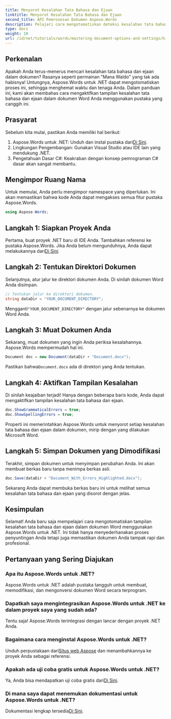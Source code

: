 ```yaml
---
title: Menyorot Kesalahan Tata Bahasa dan Ejaan
linktitle: Menyorot Kesalahan Tata Bahasa dan Ejaan
second_title: API Pemrosesan Dokumen Aspose.Words
description: Pelajari cara mengotomatiskan deteksi kesalahan tata bahasa dan ejaan dalam dokumen Word menggunakan Aspose.Words untuk .NET. Panduan langkah demi langkah ini.
type: docs
weight: 10
url: /id/net/tutorials/words/mastering-document-options-and-settings/highlight-grammatical-and-spelling-errors/
---
```

## Perkenalan

Apakah Anda terus-menerus mencari kesalahan tata bahasa dan ejaan dalam dokumen? Rasanya seperti permainan "Mana Waldo" yang tak ada habisnya! Untungnya, Aspose.Words untuk .NET dapat mengotomatiskan proses ini, sehingga menghemat waktu dan tenaga Anda. Dalam panduan ini, kami akan membahas cara mengaktifkan tampilan kesalahan tata bahasa dan ejaan dalam dokumen Word Anda menggunakan pustaka yang canggih ini.

## Prasyarat

Sebelum kita mulai, pastikan Anda memiliki hal berikut:

1.  Aspose.Words untuk .NET: Unduh dan instal pustaka dari[Di Sini](https://releases.aspose.com/words/net/).
2. Lingkungan Pengembangan: Gunakan Visual Studio atau IDE lain yang mendukung .NET.
3. Pengetahuan Dasar C#: Keakraban dengan konsep pemrograman C# dasar akan sangat membantu.

## Mengimpor Ruang Nama

Untuk memulai, Anda perlu mengimpor namespace yang diperlukan. Ini akan memastikan bahwa kode Anda dapat mengakses semua fitur pustaka Aspose.Words.

```csharp
using Aspose.Words;
```

## Langkah 1: Siapkan Proyek Anda

 Pertama, buat proyek .NET baru di IDE Anda. Tambahkan referensi ke pustaka Aspose.Words. Jika Anda belum mengunduhnya, Anda dapat melakukannya dari[Di Sini](https://releases.aspose.com/words/net/).

## Langkah 2: Tentukan Direktori Dokumen

Selanjutnya, atur jalur ke direktori dokumen Anda. Di sinilah dokumen Word Anda disimpan.

```csharp
// Tentukan jalur ke direktori dokumen.
string dataDir = "YOUR_DOCUMENT_DIRECTORY";
```

 Mengganti`"YOUR_DOCUMENT_DIRECTORY"` dengan jalur sebenarnya ke dokumen Word Anda.

## Langkah 3: Muat Dokumen Anda

Sekarang, muat dokumen yang ingin Anda periksa kesalahannya. Aspose.Words mempermudah hal ini.

```csharp
Document doc = new Document(dataDir + "Document.docx");
```

 Pastikan bahwa`Document.docx` ada di direktori yang Anda tentukan.

## Langkah 4: Aktifkan Tampilan Kesalahan

Di sinilah keajaiban terjadi! Hanya dengan beberapa baris kode, Anda dapat mengaktifkan tampilan kesalahan tata bahasa dan ejaan.

```csharp
doc.ShowGrammaticalErrors = true;
doc.ShowSpellingErrors = true;
```

Properti ini memerintahkan Aspose.Words untuk menyorot setiap kesalahan tata bahasa dan ejaan dalam dokumen, mirip dengan yang dilakukan Microsoft Word.

## Langkah 5: Simpan Dokumen yang Dimodifikasi

Terakhir, simpan dokumen untuk menyimpan perubahan Anda. Ini akan membuat berkas baru tanpa menimpa berkas asli.

```csharp
doc.Save(dataDir + "Document_With_Errors_Highlighted.docx");
```

Sekarang Anda dapat membuka berkas baru ini untuk melihat semua kesalahan tata bahasa dan ejaan yang disorot dengan jelas.

## Kesimpulan

Selamat! Anda baru saja mempelajari cara mengotomatiskan tampilan kesalahan tata bahasa dan ejaan dalam dokumen Word menggunakan Aspose.Words untuk .NET. Ini tidak hanya menyederhanakan proses penyuntingan Anda tetapi juga memastikan dokumen Anda tampak rapi dan profesional.

## Pertanyaan yang Sering Diajukan

### Apa itu Aspose.Words untuk .NET?
Aspose.Words untuk .NET adalah pustaka tangguh untuk membuat, memodifikasi, dan mengonversi dokumen Word secara terprogram.

### Dapatkah saya mengintegrasikan Aspose.Words untuk .NET ke dalam proyek saya yang sudah ada?
Tentu saja! Aspose.Words terintegrasi dengan lancar dengan proyek .NET Anda.

### Bagaimana cara menginstal Aspose.Words untuk .NET?
 Unduh perpustakaan dari[Situs web Aspose](https://releases.aspose.com/words/net/) dan menambahkannya ke proyek Anda sebagai referensi.

### Apakah ada uji coba gratis untuk Aspose.Words untuk .NET?
 Ya, Anda bisa mendapatkan uji coba gratis dari[Di Sini](https://releases.aspose.com/).

### Di mana saya dapat menemukan dokumentasi untuk Aspose.Words untuk .NET?
 Dokumentasi lengkap tersedia[Di Sini](https://reference.aspose.com/words/net/).